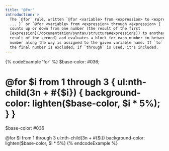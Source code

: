 ```yaml
---
title: "@for"
introduction: >
  The `@for` rule, written `@for <variable> from <expression> to <expression> {
  ... }` or `@for <variable> from <expression> through <expression> { ... }`,
  counts up or down from one number (the result of the first
  [expression](/documentation/syntax/structure#expressions)) to another (the
  result of the second) and evaluates a block for each number in between. Each
  number along the way is assigned to the given variable name. If `to` is used,
  the final number is excluded; if `through` is used, it's included.
---
```


{% codeExample 'for' %}
  $base-color: #036;

  @for $i from 1 through 3 {
    ul:nth-child(3n + #{$i}) {
      background-color: lighten($base-color, $i * 5%);
    }
  }
  ===
  $base-color: #036

  @for $i from 1 through 3
    ul:nth-child(3n + #{$i})
      background-color: lighten($base-color, $i * 5%)
{% endcodeExample %}
